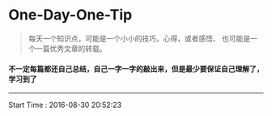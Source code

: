 # One-Day-One-Tip
> 每天一个知识点，可能是一个小小的技巧，心得，或者感悟、 也可能是一个一篇优秀文章的转载。

#### **不一定每篇都还自己总结，自己一字一字的敲出来，但是最少要保证自己理解了， 学习到了**

---
Start Time : 2016-08-30 20:52:23


